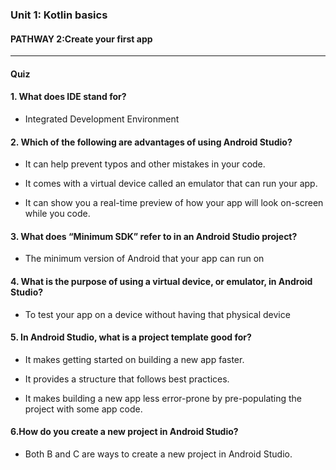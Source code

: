 ### Unit 1: Kotlin basics

#### PATHWAY 2:Create your first app

<hr/>

#### Quiz 

#### 1. What does IDE stand for?

- Integrated Development Environment

#### 2. Which of the following are advantages of using Android Studio?

- It can help prevent typos and other mistakes in your code.

- It comes with a virtual device called an emulator that can run your app.

- It can show you a real-time preview of how your app will look on-screen while you code.

#### 3. What does “Minimum SDK” refer to in an Android Studio project?

- The minimum version of Android that your app can run on

#### 4. What is the purpose of using a virtual device, or emulator, in Android Studio?

- To test your app on a device without having that physical device

#### 5. In Android Studio, what is a project template good for?

-  It makes getting started on building a new app faster.

-  It provides a structure that follows best practices.
-  It makes building a new app less error-prone by pre-populating the project with some app code.

#### 6.How do you create a new project in Android Studio?

- Both B and C are ways to create a new project in Android Studio.















